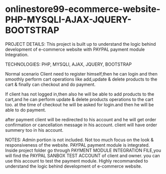 # onlinestore99-ecommerce-website-PHP-MYSQLI-AJAX-JQUERY-BOOTSTRAP
PROJECT DETAILS:
This project is built up to understand the logic behind development of e-commerce website with PAYPAL payment module Integration.

TECHNOLOGIES:
PHP, MYSQLI, AJAX, JQUERY, BOOTSTRAP

Normal scenario Client need to register himself,then he can login and then smoothly perform 
cart operations like add,update & delete products to the cart & finally can checkout and do payment.

If client has not logged in,then also he will be able to add products to the cart,and he can perform update & delete products operations to the cart too.
at the time of checkout he will be asked for login.and then he will be able to do payment.

after payment client will be redirected to his account and he will get order confirmation or cancellation message in his account.
client will have order summery too in his account.
 
NOTES:
Admin portion is not included.
Not too much focus on the look & responsiveness of the website.
PAYPAL payment module is integrated.
Inside project folder go through PAYMENT MODULE INTEGRATION FILE,you will find the PAYPAL SANBOX TEST ACCOUNT of client and owner.
you can use this account to test the payment module.
Highly recommanded to understand the logic behind development of e-commerce website.





